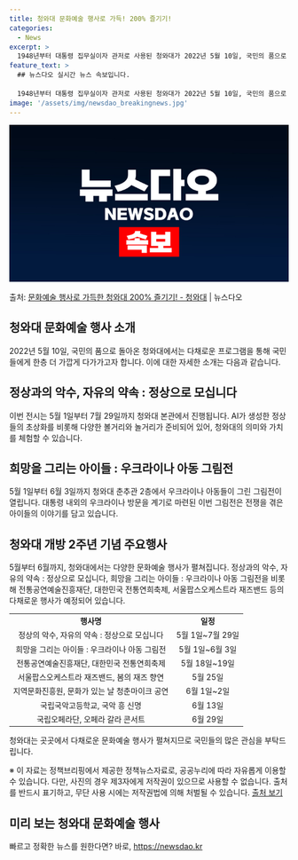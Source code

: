 ```yaml
---
title: 청와대 문화예술 행사로 가득! 200% 즐기기!
categories:
  - News
excerpt: >
  1948년부터 대통령 집무실이자 관저로 사용된 청와대가 2022년 5월 10일, 국민의 품으로 돌아왔습니다.…
feature_text: >
  ## 뉴스다오 실시간 뉴스 속보입니다.

  1948년부터 대통령 집무실이자 관저로 사용된 청와대가 2022년 5월 10일, 국민의 품으로 돌아왔습니다.…
image: '/assets/img/newsdao_breakingnews.jpg'
---
```


![뉴스다오 속보](/assets/img/newsdao_breakingnews.jpg)

<p>출처: <a href="https://newsdao.kr/3788" rel="dofollow">문화예술 행사로 가득한 청와대 200% 즐기기! - 청와대</a> | 뉴스다오</p>

<h2 data-ke-size="size26">청와대 문화예술 행사 소개</h2>
<p data-ke-size="size16">2022년 5월 10일, 국민의 품으로 돌아온 청와대에서는 다채로운 프로그램을 통해 국민들에게 한층 더 가깝게 다가가고자 합니다. 이에 대한 자세한 소개는 다음과 같습니다.</p>

<h2 data-ke-size="size24">정상과의 악수, 자유의 약속 : 정상으로 모십니다</h2>
<p data-ke-size="size16">이번 전시는 5월 1일부터 7월 29일까지 청와대 본관에서 진행됩니다. AI가 생성한 정상들의 초상화를 비롯해 다양한 볼거리와 놀거리가 준비되어 있어, 청와대의 의미와 가치를 체험할 수 있습니다.</p>

<h2 data-ke-size="size24">희망을 그리는 아이들 : 우크라이나 아동 그림전</h2>
<p data-ke-size="size16">5월 1일부터 6월 3일까지 청와대 춘추관 2층에서 우크라이나 아동들이 그린 그림전이 열립니다. 대통령 내외의 우크라이나 방문을 계기로 마련된 이번 그림전은 전쟁을 겪은 아이들의 이야기를 담고 있습니다.</p>

<h2 data-ke-size="size24">청와대 개방 2주년 기념 주요행사</h2>
<p data-ke-size="size16">5월부터 6월까지, 청와대에서는 다양한 문화예술 행사가 펼쳐집니다. 정상과의 악수, 자유의 약속 : 정상으로 모십니다, 희망을 그리는 아이들 : 우크라이나 아동 그림전을 비롯해 전통공연예술진흥재단, 대한민국 전통연희축제, 서울팝스오케스트라 재즈밴드 등의 다채로운 행사가 예정되어 있습니다.</p>

<table style="width: 100%;" data-ke-size="size16">
<tbody>
<tr>
<td style="text-align: center; height: 17px;"><b>행사명</b></td>
<td style="text-align: center; height: 17px;"><b>일정</b></td>
</tr>
<tr>
<td style="text-align: center; height: 17px;">정상의 악수, 자유의 약속 : 정상으로 모십니다</td>
<td style="text-align: center; height: 17px;">5월 1일~7월 29일</td>
</tr>
<tr>
<td style="text-align: center; height: 17px;">희망을 그리는 아이들 : 우크라이나 아동 그림전</td>
<td style="text-align: center; height: 17px;">5월 1일~6월 3일</td>
</tr>
<tr>
<td style="text-align: center; height: 17px;">전통공연예술진흥재단, 대한민국 전통연희축제</td>
<td style="text-align: center; height: 17px;">5월 18일~19일</td>
</tr>
<tr>
<td style="text-align: center; height: 17px;">서울팝스오케스트라 재즈밴드, 봄의 재즈 향연</td>
<td style="text-align: center; height: 17px;">5월 25일</td>
</tr>
<tr>
<td style="text-align: center; height: 17px;">지역문화진흥원, 문화가 있는 날 청춘마이크 공연</td>
<td style="text-align: center; height: 17px;">6월 1일~2일</td>
</tr>
<tr>
<td style="text-align: center; height: 17px;">국립국악고등학교, 국악 흥 신명</td>
<td style="text-align: center; height: 17px;">6월 13일</td>
</tr>
<tr>
<td style="text-align: center; height: 17px;">국립오페라단, 오페라 갈라 콘서트</td>
<td style="text-align: center; height: 17px;">6월 29일</td>
</tr>
</tbody>
</table>

<p data-ke-size="size16">청와대는 곳곳에서 다채로운 문화예술 행사가 펼쳐지므로 국민들의 많은 관심을 부탁드립니다.</p>

<p data-ke-size="size16">※ 이 자료는 정책브리핑에서 제공한 정책뉴스자료로, 공공누리에 따라 자유롭게 이용할 수 있습니다. 다만, 사진의 경우 제3자에게 저작권이 있으므로 사용할 수 없습니다. 출처를 반드시 표기하고, 무단 사용 시에는 저작권법에 의해 처벌될 수 있습니다. <a href="https://newsdao.kr/3788">출처 보기</a></p>
<h2 data-ke-size="size24">미리 보는 청와대 문화예술 행사</h2> 

빠르고 정확한 뉴스를 원한다면? 바로, <a href="https://newsdao.kr" rel="dofollow">https://newsdao.kr</a>



